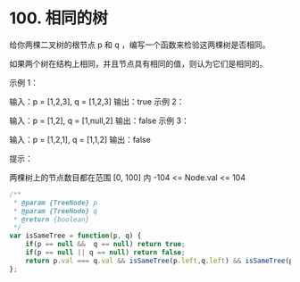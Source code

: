 # 100. 相同的树

给你两棵二叉树的根节点 p 和 q ，编写一个函数来检验这两棵树是否相同。

如果两个树在结构上相同，并且节点具有相同的值，则认为它们是相同的。

示例 1：

输入：p = [1,2,3], q = [1,2,3]
输出：true
示例 2：

输入：p = [1,2], q = [1,null,2]
输出：false
示例 3：


输入：p = [1,2,1], q = [1,1,2]
输出：false

提示：

两棵树上的节点数目都在范围 [0, 100] 内
-104 <= Node.val <= 104


```js
/**
 * @param {TreeNode} p
 * @param {TreeNode} q
 * @return {boolean}
 */
var isSameTree = function(p, q) {
    if(p == null &&  q == null) return true;
    if(p == null || q == null) return false;
    return p.val === q.val && isSameTree(p.left,q.left) && isSameTree(p.right,q.right)
};
```
 
 <comment-comment/> 
 